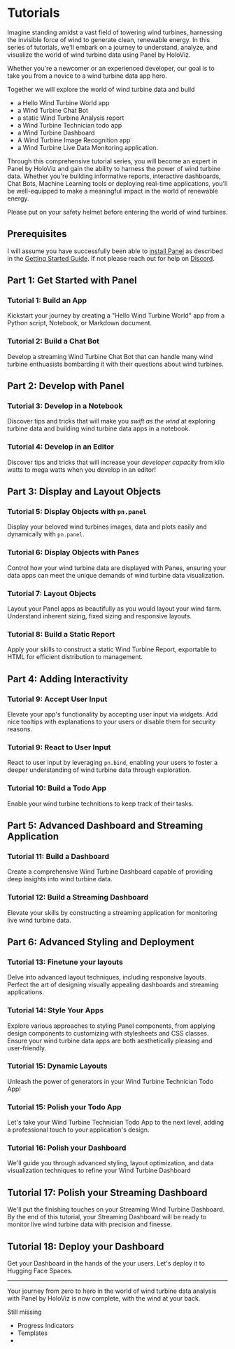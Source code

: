 # Tutorials

Imagine standing amidst a vast field of towering wind turbines, harnessing the invisible force of wind to generate clean, renewable energy. In this series of tutorials, we'll embark on a journey to understand, analyze, and visualize the world of wind turbine data using Panel by HoloViz.

Whether you're a newcomer or an experienced developer, our goal is to take you from a novice to a wind turbine data app hero.

Together we will explore the world of wind turbine data and build

- a Hello Wind Turbine World app
- a Wind Turbine Chat Bot
- a static Wind Turbine Analysis report
- a Wind Turbine Technician todo app
- a Wind Turbine Dashboard
- A Wind Turbine Image Recognition app
- a Wind Turbine Live Data Monitoring application.

Through this comprehensive tutorial series, you will become an expert in Panel by HoloViz and gain the ability to harness the power of wind turbine data. Whether you're building informative reports, interactive dashboards, Chat Bots, Machine Learning tools or deploying real-time applications, you'll be well-equipped to make a meaningful impact in the world of renewable energy. 

Please put on your safety helmet before entering the world of wind turbines.

## Prerequisites

I will assume you have successfully been able to [install Panel](../getting_started/installation.md) as described in the [Getting Started Guide](../getting_started/index.md). If not please reach out for help on [Discord](https://discord.gg/rb6gPXbdAr).

## Part 1: Get Started with Panel

### Tutorial 1: Build an App

Kickstart your journey by creating a "Hello Wind Turbine World" app from a Python script, Notebook, or Markdown document.

### Tutorial 2: Build a Chat Bot

Develop a streaming Wind Turbine Chat Bot that can handle many wind turbine enthuasists bombarding it with their questions about wind turbines.

## Part 2: Develop with Panel

### Tutorial 3: Develop in a Notebook

Discover tips and tricks that will make you *swift as the wind* at exploring turbine data and building wind turbine data apps in a notebook.

### Tutorial 4: Develop in an Editor

Discover tips and tricks that will increase your *developer capacity* from kilo watts to mega watts when you develop in an editor!

## Part 3: Display and Layout Objects

### Tutorial 5: Display Objects with `pn.panel`

Display your beloved wind turbines images, data and plots easily and dynamically with `pn.panel`.

### Tutorial 6: Display Objects with Panes

Control how your wind turbine data are displayed with Panes, ensuring your data apps can meet the unique demands of wind turbine data visualization.

### Tutorial 7: Layout Objects

Layout your Panel apps as beautifully as you would layout your wind farm. Understand inherent sizing, fixed sizing and responsive layouts.

### Tutorial 8: Build a Static Report

Apply your skills to construct a static Wind Turbine Report, exportable to HTML for efficient distribution to management.

## Part 4: Adding Interactivity

### Tutorial 9: Accept User Input

Elevate your app's functionality by accepting user input via widgets. Add nice tooltips with explanations to your users or disable them for security reasons.

### Tutorial 9: React to User Input

React to user input by leveraging `pn.bind`, enabling your users to foster a deeper understanding of wind turbine data through exploration.

### Tutorial 10: Build a Todo App

Enable your wind turbine technitions to keep track of their tasks.

## Part 5: Advanced Dashboard and Streaming Application

### Tutorial 11: Build a Dashboard

Create a comprehensive Wind Turbine Dashboard capable of providing deep insights into wind turbine data.

### Tutorial 12: Build a Streaming Dashboard

Elevate your skills by constructing a streaming application for monitoring live wind turbine data.

## Part 6: Advanced Styling and Deployment

### Tutorial 13: Finetune your layouts

Delve into advanced layout techniques, including responsive layouts. Perfect the art of designing visually appealing dashboards and streaming applications.

### Tutorial 14: Style Your Apps

Explore various approaches to styling Panel components, from applying design components to customizing with stylesheets and CSS classes. Ensure your wind turbine data apps are both aesthetically pleasing and user-friendly.

### Tutorial 15: Dynamic Layouts

Unleash the power of generators in your Wind Turbine Technician Todo App!

### Tutorial 15: Polish your Todo App

Let's take your Wind Turbine Technician Todo App to the next level, adding a professional touch to your application's design.

### Tutorial 16: Polish your Dashboard

We'll guide you through advanced styling, layout optimization, and data visualization techniques to refine your Wind Turbine Dashboard

## Tutorial 17: Polish your Streaming Dashboard

We'll put the finishing touches on your Streaming Wind Turbine Dashboard. By the end of this tutorial, your Streaming Dashboard will be ready to monitor live wind turbine data with precision and finesse.

## Tutorial 18: Deploy your Dashboard

Get your Dashboard in the hands of the your users. Let's deploy it to Hugging Face Spaces.

---

Your journey from zero to hero in the world of wind turbine data analysis with Panel by HoloViz is now complete, with the wind at your back.

Still missing

- Progress Indicators
- Templates
- 